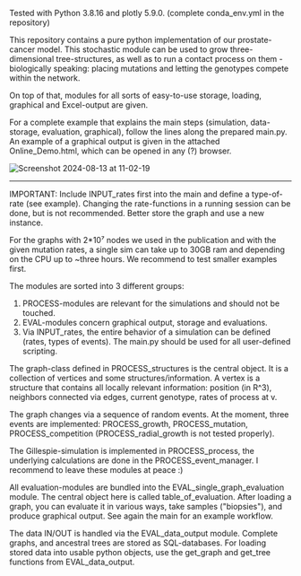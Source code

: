 Tested with Python 3.8.16 and plotly 5.9.0.
(complete conda_env.yml in the repository)

This repository contains a pure python implementation of our prostate-cancer model.
This stochastic module can be used to grow three-dimensional tree-structures, as well as to run a contact process on them - biologically speaking: placing mutations and letting the genotypes compete within the network.

On top of that, modules for all sorts of easy-to-use storage, loading, graphical and Excel-output are given.

For a complete example that explains the main steps (simulation, data-storage, evaluation, graphical), follow the lines along the prepared main.py.
An example of a graphical output is given in the attached Online_Demo.html, which can be opened in any (?) browser.


![Screenshot 2024-08-13 at 11-02-19 ](https://github.com/user-attachments/assets/8da62163-dd02-43b7-ae4e-28338760417d)



------------------------------------------------------------------------------------


IMPORTANT: Include INPUT_rates first into the main and define a type-of-rate (see example).
	   Changing the rate-functions in a running session can be done, but is not recommended.
	   Better store the graph and use a new instance.


For the graphs with 2*10⁷ nodes we used in the publication and with the given mutation rates,
a single sim can take up to 30GB ram and depending on the CPU up to ~three hours.
We recommend to test smaller examples first.


The modules are sorted into 3 different groups:

1) PROCESS-modules are relevant for the simulations and should not be touched.
2) EVAL-modules concern graphical output, storage and evaluations.
3) 	Via INPUT_rates, the entire behavior of a simulation can be defined (rates, types of events).
	The main.py should be used for all user-defined scripting.

The graph-class defined in PROCESS_structures is the central object.
It is a collection of vertices and some structures/information.
A vertex is a structure that contains all locally relevant information:
    position (in R^3), neighbors connected via edges, current genotype, rates of process at v.

The graph changes via a sequence of random events. At the moment, three events are implemented:
PROCESS_growth, PROCESS_mutation, PROCESS_competition (PROCESS_radial_growth is not tested properly).

The Gillespie-simulation is implemented in PROCESS_process, the underlying calculations are done in the PROCESS_event_manager.
I recommend to leave these modules at peace :)

All evaluation-modules are bundled into the EVAL_single_graph_evaluation module.
The central object here is called table_of_evaluation. After loading a graph, 
you can evaluate it in various ways, take samples ("biopsies"), and produce graphical output. See again the main for an example workflow.


The data IN/OUT is handled via the EVAL_data_output module. Complete graphs, and ancestral trees are stored as SQL-databases.
For loading stored data into usable python objects, use the get_graph and get_tree functions from EVAL_data_output.


